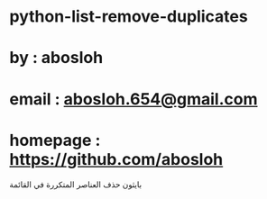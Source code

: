 python-list-remove-duplicates
=============================

# by : abosloh
# email : abosloh.654@gmail.com
# homepage : https://github.com/abosloh

بايثون حذف العناصر المتكررة في القائمة
